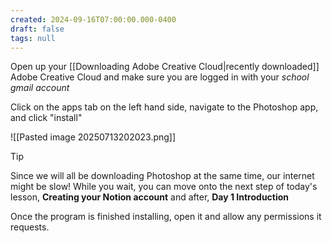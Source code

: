 ```yaml
---
created: 2024-09-16T07:00:00.000-0400
draft: false
tags: null
---
```


Open up your [[Downloading Adobe Creative Cloud|recently downloaded]] Adobe Creative Cloud and make sure you are logged in with your *school gmail account*

Click on the apps tab on the left hand side, navigate to the Photoshop app, and click "install"

![[Pasted image 20250713202023.png]]

>[!tip]
>Since we will all be downloading Photoshop at the same time, our internet might be slow! While you wait, you can move onto the next step of today's lesson, **Creating your Notion account** and after, **Day 1 Introduction**

Once the program is finished installing, open it and allow any permissions it requests.